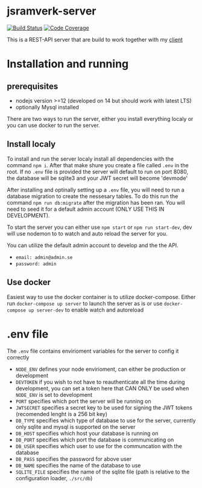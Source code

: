 # jsramverk-server

[![Build Status](https://travis-ci.org/Nicklaspoke/jsramverk-server.svg?branch=master)](https://travis-ci.org/Nicklaspoke/jsramverk-server)
[![Code Coverage](https://scrutinizer-ci.com/g/Nicklaspoke/jsramverk-server/badges/coverage.png?b=master)](https://scrutinizer-ci.com/g/Nicklaspoke/jsramverk-server/?branch=master)

This is a REST-API server that are build to work together with my [client](https://github.com/Nicklaspoke/jsramverk-client)

# Installation and running

## prerequisites

-   nodejs version >=12 (developed on 14 but should work with latest LTS)
-   optionally Mysql installed

There are two ways to run the server, either you install everything localy or you can use docker to run the server.

## Install localy

To install and run the server localy install all dependencies with the command `npm i`. After that make shure you create a file called `.env` in the root.
If no `.env` file is provided the server will default to run on port 8080, the database will be sqlite3 and your JWT secret will become 'devmode'

After installing and optinally setting up a `.env` file, you will need to run a database migration to create the nessesary tables. To do this run the command `npm run db:migrate`
after the migration has been ran. You will need to seed it for a default admin account (ONLY USE THIS IN DEVELOPMENT).

To start the server you can either use `npm start` or `npm run start-dev`, dev will use nodemon to to watch and auto reload the server for you.

You can utilize the default admin account to develop and the the API.

-   `email: admin@admin.se`
-   `password: admin`

## Use docker

Easiest way to use the docker container is to utilize docker-compose. Either run `docker-compose up server` to launch the server as is or use `docker-compose up server-dev` to enable watch and autoreload

# .env file

The `.env` file contains envirioment variables for the server to config it correctly

-   `NODE_ENV` defines your node envirioment, can either be production or development
-   `DEVTOKEN` if you wish to not have to reauthenticate all the time during development, you can set a token here that CAN ONLY be used when `NODE_ENV` is set to development
-   `PORT` specifies which port the server will be running on
-   `JWTSECRET` specifies a secret key to be used for signing the JWT tokens (recomended lenght is a 256 bit key)
-   `DB_TYPE` specifies which type of database to use for the server, currently only sqlite and mysql is supported on the server
-   `DB_HOST` specifies which host your database is running on
-   `DB_PORT` specifies which port the database is communicating on
-   `DB_USER` specifies which user to use for the communcation with the database
-   `DB_PASS` specifies the password for above user
-   `DB_NAME` specifies the name of the database to use
-   `SQLITE_FILE` specifies the name of the sqlite file (path is relative to the configuration loader, `./src/db`)
